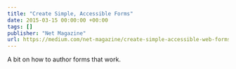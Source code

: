 ```yaml
---
title: "Create Simple, Accessible Forms"
date: 2015-03-15 00:00:00 +00:00
tags: []
publisher: "Net Magazine"
url: https://medium.com/net-magazine/create-simple-accessible-web-forms-535cd253dee2#.m8qis9nee
---
```


A bit on how to author forms that work.
